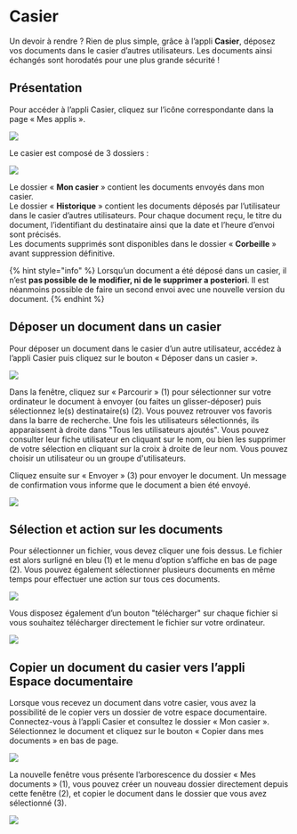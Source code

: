 # Casier

Un devoir à rendre ? Rien de plus simple, grâce à l’appli **Casier**, déposez vos documents dans le casier d’autres utilisateurs. Les documents ainsi échangés sont horodatés pour une plus grande sécurité !

## Présentation

Pour accéder à l’appli Casier, cliquez sur l’icône correspondante dans la page « Mes applis ».

![](.gitbook/assets/2018-08-23_17h28_06-1-1%20%281%29.png)

Le casier est composé de 3 dossiers :

![](.gitbook/assets/2018-08-23_17h28_52-1-1-1%20%281%29.png)

Le dossier « **Mon casier** » contient les documents envoyés dans mon casier.  
Le dossier « **Historique** » contient les documents déposés par l’utilisateur dans le casier d’autres utilisateurs. Pour chaque document reçu, le titre du document, l’identifiant du destinataire ainsi que la date et l’heure d’envoi sont précisés.  
Les documents supprimés sont disponibles dans le dossier « **Corbeille** » avant suppression définitive.

{% hint style="info" %}
Lorsqu’un document a été déposé dans un casier, il n’est **pas possible de le modifier, ni de le supprimer a posteriori**. Il est néanmoins possible de faire un second envoi avec une nouvelle version du document.
{% endhint %}

## Déposer un document dans un casier

Pour déposer un document dans le casier d’un autre utilisateur, accédez à l’appli Casier puis cliquez sur le bouton « Déposer dans un casier ».

![](.gitbook/assets/1-casier-1-4%20%281%29.png)

Dans la fenêtre, cliquez sur « Parcourir » \(1\) pour sélectionner sur votre ordinateur le document à envoyer \(ou faites un glisser-déposer\) puis sélectionnez le\(s\) destinataire\(s\) \(2\). Vous pouvez retrouver vos favoris dans la barre de recherche. Une fois les utilisateurs sélectionnés, ils apparaissent à droite dans "Tous les utilisateurs ajoutés". Vous pouvez consulter leur fiche utilisateur en cliquant sur le nom, ou bien les supprimer de votre sélection en cliquant sur la croix à droite de leur nom. Vous pouvez choisir un utilisateur ou un groupe d'utilisateurs.

Cliquez ensuite sur « Envoyer » \(3\) pour envoyer le document. Un message de confirmation vous informe que le document a bien été envoyé.

![](.gitbook/assets/casier-deposer-2%20%281%29.png)

## Sélection et action sur les documents

Pour sélectionner un fichier, vous devez cliquer une fois dessus. Le fichier est alors surligné en bleu \(1\) et le menu d’option s’affiche en bas de page \(2\). Vous pouvez également sélectionner plusieurs documents en même temps pour effectuer une action sur tous ces documents.

![](.gitbook/assets/rack-tous-selectionnes2-1024x512-1-1%20%281%29.png)

Vous disposez également d’un bouton "télécharger" sur chaque fichier si vous souhaitez télécharger directement le fichier sur votre ordinateur.

![](.gitbook/assets/telecharger-casier-2%20%281%29.png)

## Copier un document du casier vers l’appli Espace documentaire

Lorsque vous recevez un document dans votre casier, vous avez la possibilité de le copier vers un dossier de votre espace documentaire. Connectez-vous à l’appli Casier et consultez le dossier « Mon casier ». Sélectionnez le document et cliquez sur le bouton « Copier dans mes documents » en bas de page.

![](.gitbook/assets/copier-casier-2-2.png)

La nouvelle fenêtre vous présente l’arborescence du dossier « Mes documents » \(1\), vous pouvez créer un nouveau dossier directement depuis cette fenêtre \(2\), et copier le document dans le dossier que vous avez sélectionné \(3\).

![](.gitbook/assets/copier-casier-doc-2-1.png)

